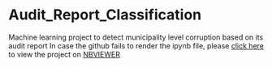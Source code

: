 # Audit_Report_Classification
Machine learning project to detect municipality level corruption based on its audit report
In case the github fails to render the ipynb file, please [click here](https://nbviewer.jupyter.org/github/yukinko-iwasaki/Audit_Report_Classification/blob/master/AUDIT_REPORT_CLASSIFICATION.ipynb) to view the project on [NBVIEWER](https://nbviewer.jupyter.org)

